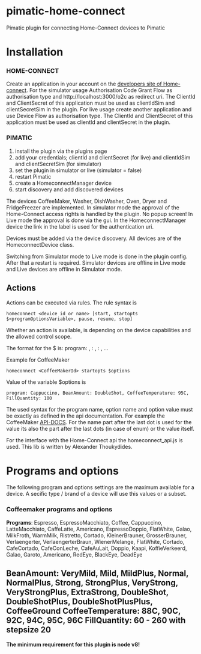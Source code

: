 # pimatic-home-connect
Pimatic plugin for connecting Home-Connect devices to Pimatic

# Installation

### HOME-CONNECT
Create an application in your account on the [developers site of Home-connect](https://developer.home-connect.com).
For the simulator usage Authorisation Code Grant Flow as authorisation type and  http://localhost:3000/o2c as redirect uri. The ClientId and ClientSecret of this application must be used as clientIdSim and clientSecretSim in the plugin.
For live usage create another application and use Device Flow as authorisation type. The ClientId and ClientSecret of this application must be used as clientId and clientSecret in the plugin.

### PIMATIC
1. install the plugin via the plugins page
2. add your credentials; clientId and clientSecret (for live) and clientIdSim and clientSecretSim (for simulator)
3. set the plugin in simulator or live (simulator = false)
4. restart Pimatic
5. create a HomeconnectManager device
6. start discovery and add discovered devices

The devices CoffeeMaker, Washer, DishWasher, Oven, Dryer and FridgeFreezer are implemented. In simulator mode the approval of the Home-Connect access rights is handled by the plugin. No popup screen!
In Live mode the approval is done via the gui. In the HomeconnectManager device the link in the label is used for the authentication uri.

Devices must be added via the device discovery.
All devices are of the HomeconnectDevice class.

Switching from Simulator mode to Live mode is done in the plugin config. After that a restart is required. Simulator devices are offline in Live mode and Live devices are offline in Simulator mode.

## Actions
Actions can be executed via rules. The rule syntax is
```
homeconnect <device id or name> [start, startopts $<programOptionsVariable>, pause, resume, stop]
```
Whether an action is available, is depending on the device capabilities and the allowed control scope.

The format for the $<programOptionsVariable> is:
program: <programId>, <optionname>: <optionValue>, <optionname>: <optionValue>, ...

Example for CoffeeMaker

```
homeconnect <CoffeeMakerId> startopts $options
```
Value of the variable $options is
```
program: Cappuccino, BeanAmount: DoubleShot, CoffeeTemperature: 95C, FillQuantity: 100
```
The used syntax for the program name, option name and option value must be exactly as defined in the api documentation. For example the CoffeeMaker [API-DOCS](https://developer.home-connect.com/docs/coffee-maker/supported_programs_and_options). For the name part after the last dot is used for the value its also the part after the last dots (in case of enum) or the value itself.

For the interface with the Home-Connect api the homeconnect_api.js is used. This lib is written by Alexander Thoukydides.

# Programs and options
The following program and options settings are the maximum available for a device. A secific type / brand of a device will use this values or a subset.
### Coffeemaker programs and options
**Programs**: Espresso, EspressoMacchiato, Coffee, Cappuccino, LatteMacchiato, CaffeLatte, Americano, EspressoDoppio, FlatWhite, Galao, MilkFroth, WarmMilk, Ristretto, Cortado, KleinerBrauner, GrosserBrauner, Verlaengerter, VerlaengerterBraun, WienerMelange, FlatWhite, Cortado, CafeCortado, CafeConLeche, CafeAuLait, Doppio, Kaapi, KoffieVerkeerd, Galao, Garoto, Americano, RedEye, BlackEye, DeadEye

**BeanAmount**: VeryMild, Mild, MildPlus, Normal, NormalPlus, Strong, StrongPlus, VeryStrong, VeryStrongPlus, ExtraStrong, DoubleShot, **DoubleShotPlus**, DoubleShotPlusPlus, CoffeeGround
**CoffeeTemperature**: 88C, 90C, 92C, 94C, 95C, 96C
**FillQuantity**: 60 - 260 with stepsize 20
---
**The minimum requirement for this plugin is node v8!**
